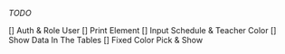 *TODO*

[] Auth & Role User
[] Print Element
[] Input Schedule & Teacher Color
[] Show Data In The Tables
[] Fixed Color Pick & Show